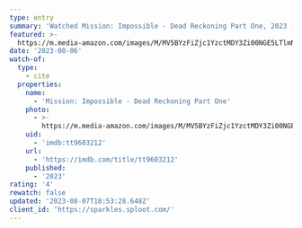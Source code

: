 ```yaml
---
type: entry
summary: 'Watched Mission: Impossible - Dead Reckoning Part One, 2023 - ★★★★'
featured: >-
  https://m.media-amazon.com/images/M/MV5BYzFiZjc1YzctMDY3Zi00NGE5LTlmNWEtN2Q3OWFjYjY1NGM2XkEyXkFqcGdeQXVyMTUyMTUzNjQ0._V1_SX300.jpg
date: '2023-08-06'
watch-of:
  type:
    - cite
  properties:
    name:
      - 'Mission: Impossible - Dead Reckoning Part One'
    photo:
      - >-
        https://m.media-amazon.com/images/M/MV5BYzFiZjc1YzctMDY3Zi00NGE5LTlmNWEtN2Q3OWFjYjY1NGM2XkEyXkFqcGdeQXVyMTUyMTUzNjQ0._V1_SX300.jpg
    uid:
      - 'imdb:tt9603212'
    url:
      - 'https://imdb.com/title/tt9603212'
    published:
      - '2023'
rating: '4'
rewatch: false
updated: '2023-08-07T18:53:28.648Z'
client_id: 'https://sparkles.sploot.com/'
---
```


